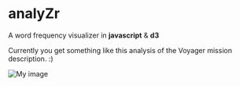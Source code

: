 analyZr
=======

A word frequency visualizer in __javascript__ &amp; **d3**



Currently you get something like this analysis of the Voyager mission description. :)

![My image](http://www.plainbrain.net/github_img/analyzer.png)
